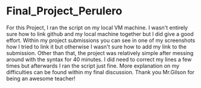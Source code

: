 # Final_Project_Perulero
For this Project, I ran the script on my local VM machine. I wasn't entirely sure how to link github and my local machine together but I did give a good effort. Within my project submissions you can see in one of my screenshots how I tried to link it but otherwise I wasn't sure how to add my link to the submission. Other than that, the project was relatively simple after messing around with the syntax for 40 minutes. I did need to correct my lines a few times but afterwards I ran the script just fine. More explanation on my difficulties can be found within my final discussion. Thank you Mr.Gilson for being an awesome teacher!
